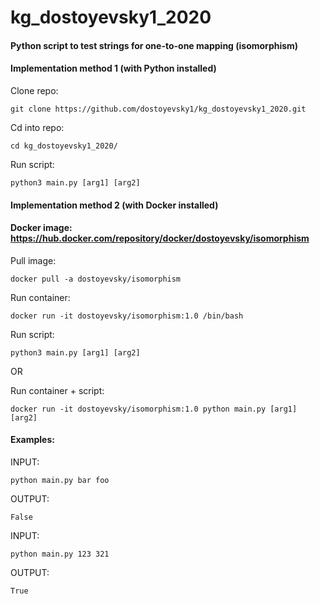 # kg_dostoyevsky1_2020
#### Python script to test strings for one-to-one mapping (isomorphism)


#### Implementation method 1 (with Python installed)

Clone repo:
```
git clone https://github.com/dostoyevsky1/kg_dostoyevsky1_2020.git
```

Cd into repo:
```
cd kg_dostoyevsky1_2020/
```

Run script:
```
python3 main.py [arg1] [arg2]
```


#### Implementation method 2 (with Docker installed)
#### Docker image: https://hub.docker.com/repository/docker/dostoyevsky/isomorphism

Pull image:
```
docker pull -a dostoyevsky/isomorphism
```

Run container:
```
docker run -it dostoyevsky/isomorphism:1.0 /bin/bash
```

Run script:
```
python3 main.py [arg1] [arg2]
```

OR

Run container + script:
```
docker run -it dostoyevsky/isomorphism:1.0 python main.py [arg1] [arg2]
```

#### Examples:

INPUT:
```
python main.py bar foo
```
OUTPUT:
```
False
```

INPUT:
```
python main.py 123 321
```
OUTPUT:
```
True
```
